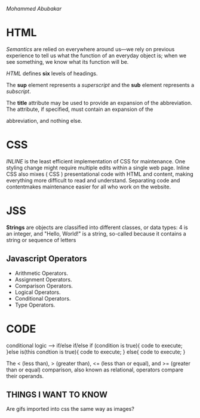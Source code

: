 *Mohammed Abubakar*

# HTML

*Semantics* are relied on everywhere around us—we rely on previous experience to tell us what the function of an everyday object is; when we see something, we know what its function will be. 

*HTML* defines **six** levels of headings.

The **sup** element represents a *superscript* and the **sub** element represents a *subscript*.

The **title** attribute may be used to provide an expansion of the abbreviation. The attribute, if specified, must contain an expansion of the 

abbreviation, and nothing else.

# CSS

*INLINE* is the least efficient implementation of CSS for maintenance. One styling change might require multiple edits within a single web page. Inline CSS also mixes ( CSS ) presentational code with HTML and content, making everything more difficult to read and understand. Separating code and contentmakes maintenance easier for all who work on the website.

# JSS

**Strings** are objects are classified into different classes, or data types: 4 is an integer, and "Hello, World!" is a string, so-called because it contains a string or sequence of letters

## Javascript Operators 

- Arithmetic Operators.
- Assignment Operators.
- Comparison Operators.
- Logical Operators.
- Conditional Operators.
- Type Operators.

# CODE

conditional logic --> if/else if/else
if (condition is true){
code to execute;
}else is(this condtion is true){
code to execute;
} 
else{
code to execute;
}

The < (less than), > (greater than), <= (less than or equal), and >= (greater than or equal) comparison, also known as relational, operators compare their operands.

## THINGS I WANT TO KNOW

Are gifs imported into css the same way as images?

